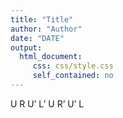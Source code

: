 ```yaml
---
title: "Title"
author: "Author"
date: "DATE"
output: 
  html_document:
     css: css/style.css
     self_contained: no
---
```


<span class="rots">
    <span class="u">U</span>
    <span class="r">R</span>
    <span class="ui">U’</span>
    <span class="li">L’</span>
    <span class="u">U</span>
    <span class="ri">R’</span>
    <span class="ui">U’</span>
    <span class="l">L</span>
</span>